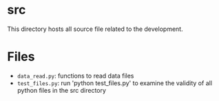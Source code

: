 # src
This directory hosts all source file related to the development.

# Files
* `data_read.py`: functions to read data files
* `test_files.py`: run 'python test_files.py' to examine the validity of all python files in the src directory
